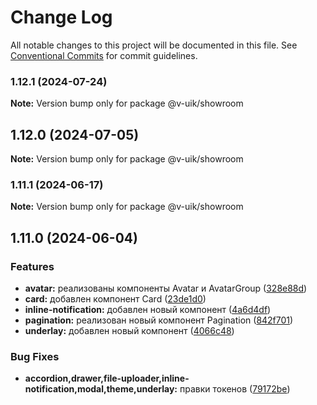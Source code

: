 # Change Log

All notable changes to this project will be documented in this file.
See [Conventional Commits](https://conventionalcommits.org) for commit guidelines.

### 1.12.1 (2024-07-24)

**Note:** Version bump only for package @v-uik/showroom





## 1.12.0 (2024-07-05)

**Note:** Version bump only for package @v-uik/showroom





### 1.11.1 (2024-06-17)

**Note:** Version bump only for package @v-uik/showroom





## 1.11.0 (2024-06-04)


### Features

* **avatar:** реализованы компоненты Avatar и AvatarGroup ([328e88d](#))
* **card:** добавлен компонент Card ([23de1d0](#))
* **inline-notification:** добавлен новый компонент ([4a6d4df](#))
* **pagination:** реализован новый компонент Pagination ([842f701](#))
* **underlay:** добавлен новый компонент ([4066c48](#))


### Bug Fixes

* **accordion,drawer,file-uploader,inline-notification,modal,theme,underlay:** правки токенов ([79172be](#))
